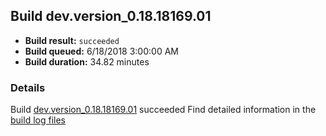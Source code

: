 ## Build dev.version_0.18.18169.01
- **Build result:** `succeeded`
- **Build queued:** 6/18/2018 3:00:00 AM
- **Build duration:** 34.82 minutes
### Details
Build [dev.version_0.18.18169.01](https://winappstudio.visualstudio.com/web/build.aspx?pcguid=a4ef43be-68ce-4195-a619-079b4d9834c2&builduri=vstfs%3a%2f%2f%2fBuild%2fBuild%2f25882) succeeded
Find detailed information in the [build log files](https://uwpctdiags.blob.core.windows.net/buildlogs/dev.version_0.18.18169.01_logs.zip)
